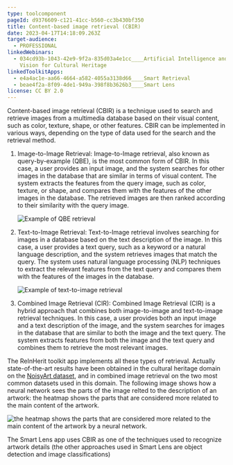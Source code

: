 ```yaml
---
type: toolcomponent
pageId: d9376609-c121-41cc-b560-cc3b430bf350
title: Content-based image retrieval (CBIR)
date: 2023-04-17T14:18:09.263Z
target-audience:
  - PROFESSIONAL
linkedWebinars:
  - 034cd93b-1043-42e9-9f2a-835d03a4e1cc____Artificial Intelligence and Computer
    Vision for Cultural Heritage
linkedToolkitApps:
  - e4a4ac1e-aa66-4664-a582-4055a3138d66____Smart Retrieval
  - beae4f2a-8f09-4de1-949a-398f8b3626b3____Smart Lens
license: CC BY 2.0
---
```

Content-based image retrieval (CBIR) is a technique used to search and retrieve images from a multimedia database based on their visual content, such as color, texture, shape, or other features. CBIR can be implemented in various ways, depending on the type of data used for the search and the retrieval method.

1. Image-to-Image Retrieval: Image-to-Image retrieval, also known as query-by-example (QBE), is the most common form of CBIR. In this case, a user provides an input image, and the system searches for other images in the database that are similar in terms of visual content. The system extracts the features from the query image, such as color, texture, or shape, and compares them with the features of the other images in the database. The retrieved images are then ranked according to their similarity with the query image.

   ![Example of QBE retrieval](https://ucarecdn.com/bb1bae3c-42a9-40bd-8539-036795aeefd3/-/crop/1325x1081/286,46/-/preview/ "Example of QBE retrieval")
2. Text-to-Image Retrieval: Text-to-Image retrieval involves searching for images in a database based on the text description of the image. In this case, a user provides a text query, such as a keyword or a natural language description, and the system retrieves images that match the query. The system uses natural language processing (NLP) techniques to extract the relevant features from the text query and compares them with the features of the images in the database.

   ![Example of text-to-image retrieval](https://ucarecdn.com/85311be8-da02-429d-a43b-fce95a63249a/ "Example of text-to-image retrieval")
3. Combined Image Retrieval (CIR): Combined Image Retrieval (CIR) is a hybrid approach that combines both image-to-image and text-to-image retrieval techniques. In this case, a user provides both an input image and a text description of the image, and the system searches for images in the database that are similar to both the image and the text query. The system extracts features from both the image and the text query and combines them to retrieve the most relevant images.

The ReInHerit toolkit app implements all these types of retrieval. Actually state-of-the-art results have been obtained in the cultural heritage domain on the [NoisyArt dataset](https://github.com/delchiaro/NoisyArt), and in combined image retrieval on the two most common datasets used in this domain. The following image shows how a neural network sees the parts of the image relted to the description of an artwork: the heatmap shows the parts that are considered more related to the main content of the artwork.

![ the heatmap shows the parts that are considered more related to the main content of the artwork by a neural network.](https://ucarecdn.com/72085274-3f84-4fcc-b052-ba4c6ad10ff0/ " the heatmap shows the parts that are considered more related to the main content of the artwork by a neural network.")

The Smart Lens app uses CBIR as one of the techniques used to recognize artwork details (the other approaches used in Smart Lens are object detection and image classifications)